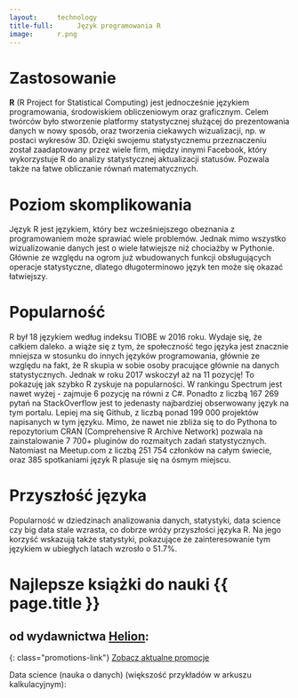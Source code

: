 ```yaml
---
layout:     technology
title-full:      Język programowania R
image:		r.png
---
```


# Zastosowanie

**R** (R Project for Statistical Computing) jest jednocześnie językiem programowania, środowiskiem obliczeniowym oraz graficznym. Celem twórców było stworzenie platformy statystycznej służącej do prezentowania danych w nowy sposób, oraz tworzenia ciekawych wizualizacji, np. w postaci wykresów 3D. Dzięki swojemu statystycznemu przeznaczeniu został zaadaptowany przez wiele firm, między innymi Facebook, który wykorzystuje R do analizy statystycznej aktualizacji statusów. Pozwala także na łatwe obliczanie równań matematycznych.

# Poziom skomplikowania

Język R jest językiem, który bez wcześniejszego obeznania z programowaniem może sprawiać wiele problemów. Jednak mimo wszystko wizualizowanie danych jest o wiele łatwiejsze niż chociażby w Pythonie. Głównie ze względu na ogrom już wbudowanych funkcji obsługujących operacje statystyczne, dlatego długoterminowo język ten może się okazać łatwiejszy.

# Popularność

R był 18 językiem według indeksu TIOBE w 2016 roku. Wydaje się, że całkiem daleko. a wiąże się z tym, że społeczność tego języka jest znacznie mniejsza w stosunku do innych języków programowania, głównie ze względu na fakt, że R skupia w sobie osoby pracujące głównie na danych statystycznych. Jednak w roku 2017 wskoczył aż na 11 pozycję! To pokazuję jak szybko R zyskuje na popularności. W rankingu Spectrum jest nawet wyżej - zajmuje 6 pozycję na równi z C#. Ponadto z liczbą 167 269 pytań na StackOverflow jest to jedenasty najbardziej obserwowany język na tym portalu. Lepiej ma się Github, z liczbą ponad 199 000 projektów napisanych w tym języku. Mimo, że nawet nie zbliża się to do Pythona to repozytorium CRAN (Comprehensive R Archive Network) pozwala na zainstalowanie 7 700+ pluginów do rozmaitych zadań statystycznych. Natomiast na Meetup.com z liczbą 251 754 członków na całym świecie, oraz 385 spotkaniami język R plasuje się na ósmym miejscu.

# Przyszłość języka

Popularność w dziedzinach analizowania danych, statystyki, data science czy big data stale wzrasta, co dobrze wróży przyszłości języka R. Na jego korzyść wskazują także statystyki, pokazujące że zainteresowanie tym językiem w ubiegłych latach wzrosło o 51.7%.

# Najlepsze książki do nauki {{ page.title }}
## od wydawnictwa [Helion](http://helion.pl/view/9102Q):

{: class="promotions-link"}
[Zobacz aktualne promocje](http://helion.pl/page/9102Q/promocje)


<div class="book">
    <script src="http://helion.pl/plugins/new/ksiazkasm.phi?id=anasta&nr=9102Q&size=181&utf8=1"></script>
</div>

<div class="book">
    <script src="http://helion.pl/plugins/new/ksiazkasm.phi?id=umapro&nr=9102Q&size=181&utf8=1"></script>
</div>

Data science (nauka o danych) (większość przykładów w arkuszu kalkulacyjnym):

<div class="book">
    <script src="http://helion.pl/plugins/new/ksiazkasm.phi?id=mianda&nr=9102Q&size=181&utf8=1"></script>
</div>